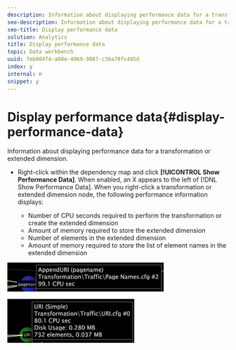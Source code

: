 ```yaml
---
description: Information about displaying performance data for a transformation or extended dimension.
seo-description: Information about displaying performance data for a transformation or extended dimension.
seo-title: Display performance data
solution: Analytics
title: Display performance data
topic: Data workbench
uuid: 7eb804f4-a98e-4969-9087-c39a70fc495d
index: y
internal: n
snippet: y
---
```


# Display performance data{#display-performance-data}

Information about displaying performance data for a transformation or extended dimension.

* Right-click within the dependency map and click **[!UICONTROL Show Performance Data]**. When enabled, an X appears to the left of [!DNL Show Performance Data]. When you right-click a transformation or extended dimension node, the following performance information displays:

    * Number of CPU seconds required to perform the transformation or create the extended dimension 
    * Amount of memory required to store the extended dimension 
    * Number of elements in the extended dimension 
    * Amount of memory required to store the list of element names in the extended dimension

![](assets/vis_DependencyMap_PerfData_Transformation.png)

![](assets/vis_DependencyMap_PerfData_ExtDims.png)

